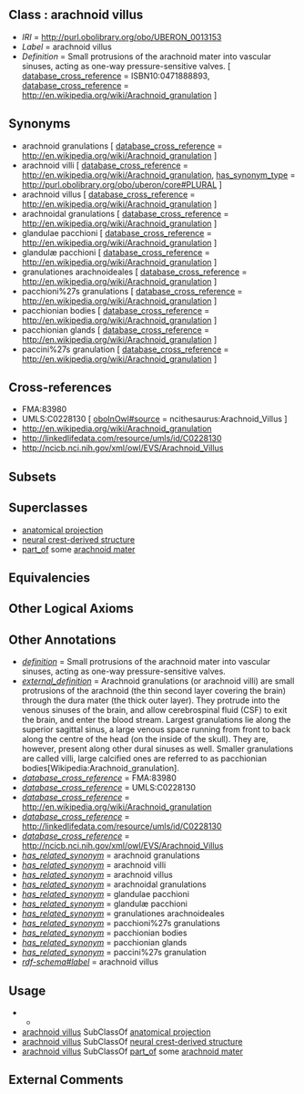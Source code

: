 
## Class : arachnoid villus

 * *IRI* = http://purl.obolibrary.org/obo/UBERON_0013153
 * *Label* = arachnoid villus
 * *Definition* = Small protrusions of the arachnoid mater into vascular sinuses, acting as one-way pressure-sensitive valves. [ [database_cross_reference](../../ef/oboInOwl#hasDbXref.md) = ISBN10:0471888893, [database_cross_reference](../../ef/oboInOwl#hasDbXref.md) = http://en.wikipedia.org/wiki/Arachnoid_granulation ]

## Synonyms

 * arachnoid granulations [ [database_cross_reference](../../ef/oboInOwl#hasDbXref.md) = http://en.wikipedia.org/wiki/Arachnoid_granulation ]
 * arachnoid villi [ [database_cross_reference](../../ef/oboInOwl#hasDbXref.md) = http://en.wikipedia.org/wiki/Arachnoid_granulation, [has_synonym_type](../../pe/oboInOwl#hasSynonymType.md) = http://purl.obolibrary.org/obo/uberon/core#PLURAL ]
 * arachnoid villus [ [database_cross_reference](../../ef/oboInOwl#hasDbXref.md) = http://en.wikipedia.org/wiki/Arachnoid_granulation ]
 * arachnoidal granulations [ [database_cross_reference](../../ef/oboInOwl#hasDbXref.md) = http://en.wikipedia.org/wiki/Arachnoid_granulation ]
 * glandulae pacchioni [ [database_cross_reference](../../ef/oboInOwl#hasDbXref.md) = http://en.wikipedia.org/wiki/Arachnoid_granulation ]
 * glandulæ pacchioni [ [database_cross_reference](../../ef/oboInOwl#hasDbXref.md) = http://en.wikipedia.org/wiki/Arachnoid_granulation ]
 * granulationes arachnoideales [ [database_cross_reference](../../ef/oboInOwl#hasDbXref.md) = http://en.wikipedia.org/wiki/Arachnoid_granulation ]
 * pacchioni%27s granulations [ [database_cross_reference](../../ef/oboInOwl#hasDbXref.md) = http://en.wikipedia.org/wiki/Arachnoid_granulation ]
 * pacchionian bodies [ [database_cross_reference](../../ef/oboInOwl#hasDbXref.md) = http://en.wikipedia.org/wiki/Arachnoid_granulation ]
 * pacchionian glands [ [database_cross_reference](../../ef/oboInOwl#hasDbXref.md) = http://en.wikipedia.org/wiki/Arachnoid_granulation ]
 * paccini%27s granulation [ [database_cross_reference](../../ef/oboInOwl#hasDbXref.md) = http://en.wikipedia.org/wiki/Arachnoid_granulation ]

## Cross-references

 * FMA:83980
 * UMLS:C0228130 [ [oboInOwl#source](../../ce/oboInOwl#source.md) = ncithesaurus:Arachnoid_Villus ]
 * http://en.wikipedia.org/wiki/Arachnoid_granulation
 * http://linkedlifedata.com/resource/umls/id/C0228130
 * http://ncicb.nci.nih.gov/xml/owl/EVS/Arachnoid_Villus

## Subsets


## Superclasses

 * [anatomical projection](../../UBERON/29/UBERON_0004529.md)
 * [neural crest-derived structure](../../UBERON/13/UBERON_0010313.md)
 * [part_of](../../BFO/50/BFO_0000050.md) some [arachnoid mater](../../UBERON/62/UBERON_0002362.md)

## Equivalencies


## Other Logical Axioms


## Other Annotations

 * *[definition](../../IAO/15/IAO_0000115.md)* = Small protrusions of the arachnoid mater into vascular sinuses, acting as one-way pressure-sensitive valves.
 * *[external_definition](../../UBPROP/01/UBPROP_0000001.md)* = Arachnoid granulations (or arachnoid villi) are small protrusions of the arachnoid (the thin second layer covering the brain) through the dura mater (the thick outer layer). They protrude into the venous sinuses of the brain, and allow cerebrospinal fluid (CSF) to exit the brain, and enter the blood stream. Largest granulations lie along the superior sagittal sinus, a large venous space running from front to back along the centre of the head (on the inside of the skull). They are, however, present along other dural sinuses as well. Smaller granulations are called villi, large calcified ones are referred to as pacchionian bodies[Wikipedia:Arachnoid_granulation].
 * *[database_cross_reference](../../ef/oboInOwl#hasDbXref.md)* = FMA:83980
 * *[database_cross_reference](../../ef/oboInOwl#hasDbXref.md)* = UMLS:C0228130
 * *[database_cross_reference](../../ef/oboInOwl#hasDbXref.md)* = http://en.wikipedia.org/wiki/Arachnoid_granulation
 * *[database_cross_reference](../../ef/oboInOwl#hasDbXref.md)* = http://linkedlifedata.com/resource/umls/id/C0228130
 * *[database_cross_reference](../../ef/oboInOwl#hasDbXref.md)* = http://ncicb.nci.nih.gov/xml/owl/EVS/Arachnoid_Villus
 * *[has_related_synonym](../../ym/oboInOwl#hasRelatedSynonym.md)* = arachnoid granulations
 * *[has_related_synonym](../../ym/oboInOwl#hasRelatedSynonym.md)* = arachnoid villi
 * *[has_related_synonym](../../ym/oboInOwl#hasRelatedSynonym.md)* = arachnoid villus
 * *[has_related_synonym](../../ym/oboInOwl#hasRelatedSynonym.md)* = arachnoidal granulations
 * *[has_related_synonym](../../ym/oboInOwl#hasRelatedSynonym.md)* = glandulae pacchioni
 * *[has_related_synonym](../../ym/oboInOwl#hasRelatedSynonym.md)* = glandulæ pacchioni
 * *[has_related_synonym](../../ym/oboInOwl#hasRelatedSynonym.md)* = granulationes arachnoideales
 * *[has_related_synonym](../../ym/oboInOwl#hasRelatedSynonym.md)* = pacchioni%27s granulations
 * *[has_related_synonym](../../ym/oboInOwl#hasRelatedSynonym.md)* = pacchionian bodies
 * *[has_related_synonym](../../ym/oboInOwl#hasRelatedSynonym.md)* = pacchionian glands
 * *[has_related_synonym](../../ym/oboInOwl#hasRelatedSynonym.md)* = paccini%27s granulation
 * *[rdf-schema#label](../../el/rdf-schema#label.md)* = arachnoid villus

## Usage

 * -
 * [arachnoid villus](../../UBERON/53/UBERON_0013153.md) SubClassOf [anatomical projection](../../UBERON/29/UBERON_0004529.md)
 * [arachnoid villus](../../UBERON/53/UBERON_0013153.md) SubClassOf [neural crest-derived structure](../../UBERON/13/UBERON_0010313.md)
 * [arachnoid villus](../../UBERON/53/UBERON_0013153.md) SubClassOf [part_of](../../BFO/50/BFO_0000050.md) some [arachnoid mater](../../UBERON/62/UBERON_0002362.md)

## External Comments

